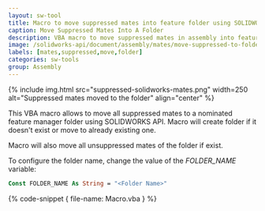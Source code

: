 ```yaml
---
layout: sw-tool
title: Macro to move suppressed mates into feature folder using SOLIDWORKS API
caption: Move Suppressed Mates Into A Folder
description: VBA macro to move suppressed mates in assembly into feature folder using SOLIDWORKS API
image: /solidworks-api/document/assembly/mates/move-suppressed-to-folder/move-mates-to-folder.png
labels: [mates,suppressed,move,folder]
categories: sw-tools
group: Assembly
---
```

{% include img.html src="suppressed-solidworks-mates.png" width=250 alt="Suppressed mates moved to the folder" align="center" %}

This VBA macro allows to move all suppressed mates to a nominated feature manager folder using SOLIDWORKS API. Macro will create folder if it doesn't exist or move to already existing one.

Macro will also move all unsuppressed mates of the folder if exist.

To configure the folder name, change the value of the *FOLDER_NAME* variable:

~~~ vb
Const FOLDER_NAME As String = "<Folder Name>"
~~~

{% code-snippet { file-name: Macro.vba } %}
